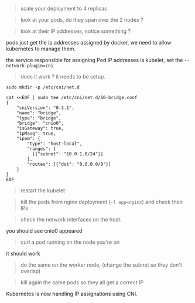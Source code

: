 > scale your deployment to 4 replicas

> look at your pods, do they span over the 2 nodes ?

> look at their IP addresses, notice something ?

pods just get the ip addresses assigned by docker, we need to allow kubernetes to manage them.

the service responsible for assigning Pod IP addresses is kubelet, set the `--network-plugin=cni`

> does it work ? it needs to be setup.

```
sudo mkdir -p /etc/cni/net.d

cat <<EOF | sudo tee /etc/cni/net.d/10-bridge.conf
{
    "cniVersion": "0.3.1",
    "name": "bridge",
    "type": "bridge",
    "bridge": "cnio0",
    "isGateway": true,
    "ipMasq": true,
    "ipam": {
        "type": "host-local",
        "ranges": [
          [{"subnet": "10.0.1.0/24"}] 
        ],
        "routes": [{"dst": "0.0.0.0/0"}]
    }
}
EOF
```

> restart the kubelet

> kill the pods from nginx deployment (`-l app=nginx`) and check their IPs

> check the network interfaces on the host. 

you should see cnio0 appeared

> curl a pod running on the node you're on

it should work

> do the same on the worker node, (change the subnet so they don't overlap)

> kill again the same pods so they all get a correct IP 

Kubernetes is now handling IP assignations using CNI.
